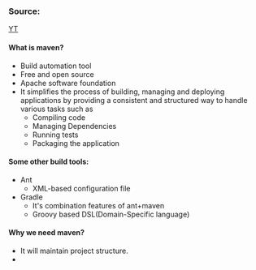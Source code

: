 
### Source:
[YT](https://www.youtube.com/watch?v=kPv6iHLv_0w)

#### What is maven?
* Build automation tool
* Free and open source
* Apache software foundation
* It simplifies the process of building, managing and deploying applications by providing a consistent and structured way to handle various tasks such as
	* Compiling code
	* Managing Dependencies
	* Running tests
	* Packaging the application

#### Some other build tools:
* Ant
	* XML-based configuration file
* Gradle
	* It's combination features of ant+maven
	* Groovy based DSL(Domain-Specific language)
#### Why we need maven?
* It will maintain project structure.
* 